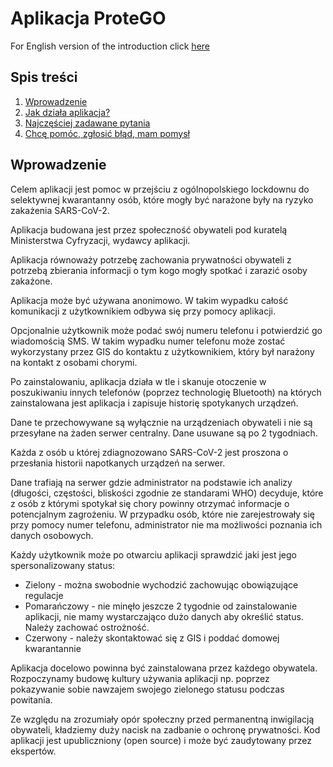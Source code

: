 # Aplikacja ProteGO

For English version of the introduction click [here](README-en.md)

## Spis treści

1. [Wprowadzenie](#wprowadzenie)
2. [Jak działa aplikacja?](specs/README.md)
3. [Najczęściej zadawane pytania](FAQ.md)
4. [Chcę pomóc, zgłosić błąd, mam pomysł](CONTRIBUTING.md)

## Wprowadzenie

Celem aplikacji jest pomoc w przejściu z ogólnopolskiego lockdownu do selektywnej kwarantanny osób, które mogły być narażone były na ryzyko zakażenia SARS-CoV-2.

Aplikacja budowana jest przez społeczność obywateli pod kuratelą Ministerstwa Cyfryzacji, wydawcy aplikacji.

Aplikacja równoważy potrzebę zachowania prywatności obywateli z potrzebą zbierania informacji o tym kogo mogły spotkać i zarazić osoby zakażone.

Aplikacja może być używana anonimowo. W takim wypadku całość komunikacji z użytkownikiem odbywa się przy pomocy aplikacji.  

Opcjonalnie użytkownik może podać swój numeru telefonu i potwierdzić go wiadomością SMS. W takim wypadku numer telefonu może zostać wykorzystany przez GIS do kontaktu z użytkownikiem, który był narażony na kontakt z osobami chorymi.

Po zainstalowaniu, aplikacja działa w tle i skanuje otoczenie w poszukiwaniu innych telefonów (poprzez technologię Bluetooth) na których zainstalowana jest aplikacja i zapisuje historię spotykanych urządzeń.

Dane te przechowywane są wyłącznie na urządzeniach obywateli i nie są przesyłane na żaden serwer centralny. Dane usuwane są po 2 tygodniach.

Każda z osób u której zdiagnozowano SARS-CoV-2 jest proszona o przesłania historii napotkanych urządzeń na serwer.

Dane trafiają na serwer gdzie administrator na podstawie ich analizy (długości, częstości, bliskości zgodnie ze standarami WHO) decyduje, które z osób z którymi spotykał się chory powinny otrzymać informacje o potencjalnym zagrożeniu. W przypadku osób, które nie zarejestrowały się przy pomocy numer telefonu, administrator nie ma możliwości poznania ich danych osobowych.

Każdy użytkownik może po otwarciu aplikacji sprawdzić jaki jest jego spersonalizowany status:
* Zielony - można swobodnie wychodzić zachowując obowiązujące regulacje
* Pomarańczowy - nie minęło jeszcze 2 tygodnie od zainstalowanie aplikacji, nie mamy wystarczająco dużo danych aby określić status. Należy zachować ostrożność.
* Czerwony - należy skontaktować się z GIS i poddać domowej kwarantannie

Aplikacja docelowo powinna być zainstalowana przez każdego obywatela. Rozpoczynamy budowę kultury używania aplikacji np. poprzez pokazywanie sobie nawzajem swojego zielonego statusu podczas powitania.

Ze względu na zrozumiały opór społeczny przed permanentną inwigilacją obywateli, kładziemy duży nacisk na zadbanie o ochronę prywatności. Kod aplikacji jest upubliczniony (open source) i może być zaudytowany przez ekspertów.
